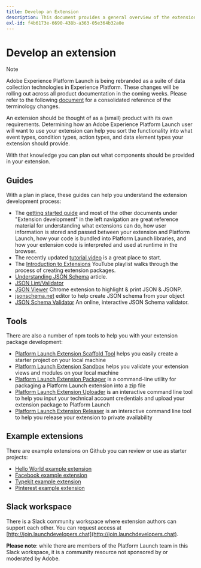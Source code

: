```yaml
---
title: Develop an Extension
description: This document provides a general overview of the extension development process, with links to further documentation for more detailed processes.
exl-id: f4b6173e-6690-438b-a363-05e364b32a0e
---
```

# Develop an extension

>[!NOTE]
>
>Adobe Experience Platform Launch is being rebranded as a suite of data collection technologies in Experience Platform. These changes will be rolling out across all product documentation in the coming weeks. Please refer to the following [document](../../launch-name-updates) for a consolidated reference of the terminology changes.

An extension should be thought of as a (small) product with its own requirements. Determining how an Adobe Experience Platform Launch user will want to use your extension can help you sort the functionality into what event types, condition types, action types, and data element types your extension should provide.

With that knowledge you can plan out what components should be provided in your extension.

## Guides

With a plan in place, these guides can help you understand the extension development process:

* The [getting started guide](../getting-started.md) and most of the other documents under "Extension development" in the left navigation are great reference material for understanding what extensions can do, how user information is stored and passed between your extension and Platform Launch, how your code is bundled into Platform Launch libraries, and how your extension code is interpreted and used at runtime in the browser.
* The recently updated [tutorial video](https://youtu.be/rxjtC9o4rl0) is a great place to start.
* The [Introduction to Extensions](https://www.youtube.com/playlist?list=PLOdw8u2F8CIgynzKrPEwCPuDxzHW1WP5m) YouTube playlist walks through the process of creating extension packages.
* [Understanding JSON Schema](https://spacetelescope.github.io/understanding-json-schema/index.html#) article.
* [JSON Lint/Validator](http://jsonlint.com/)
* [JSON Viewer](https://chrome.google.com/webstore/detail/json-viewer/gbmdgpbipfallnflgajpaliibnhdgobh) Chrome extension to highlight & print JSON & JSONP.
* [jsonschema.net](https://jsonschema.net/#/editor) editor to help create JSON schema from your object
* [JSON Schema Validator](http://www.jsonschemavalidator.net/) An online, interactive JSON Schema validator.

## Tools

There are also a number of npm tools to help you with your extension package development:

* [Platform Launch Extension Scaffold Tool](https://www.npmjs.com/package/@adobe/reactor-scaffold) helps you easily create a starter project on your local machine
* [Platform Launch Extension Sandbox](https://www.npmjs.com/package/@adobe/reactor-sandbox) helps you validate your extension views and modules on your local machine
* [Platform Launch Extension Packager](https://www.npmjs.com/package/@adobe/reactor-packager) is a command-line utility for packaging a Platform Launch extension into a zip file
* [Platform Launch Extension Uploader](https://www.npmjs.com/package/@adobe/reactor-uploader) is an interactive command line tool to help you input your technical account credentials and upload your extension package to Platform Launch
* [Platform Launch Extension Releaser](https://www.npmjs.com/package/@adobe/reactor-releaser) is an interactive command line tool to help you release your extension to private availability

## Example extensions

There are example extensions on Github you can review or use as starter projects:

* [Hello World example extension](https://github.com/adobe/reactor-helloworld-extension)
* [Facebook example extension](https://github.com/Adobe-Marketing-Cloud-Activation/extension-facebookpixel)
* [Typekit example extension](https://github.com/jeffchasin/extension-typekit)
* [Pinterest example extension](https://github.com/jeffchasin/extension-pinterest)

## Slack workspace

There is a Slack community workspace where extension authors can support each other. You can request access at [http://join.launchdevelopers.chat](http://join.launchdevelopers.chat).

**Please note**: while there are members of the Platform Launch team in this Slack workspace, it is a community resource not sponsored by or moderated by Adobe.
